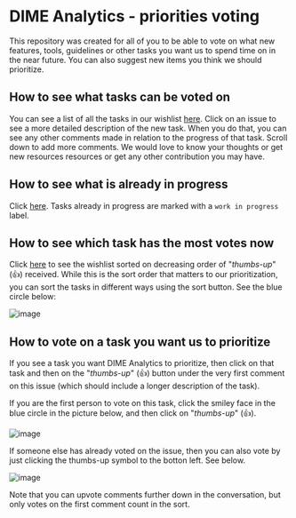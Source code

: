 # DIME Analytics - priorities voting

This repository was created for all of you to be able to vote on what new features, tools, guidelines or other tasks you want us to spend time on in the near future. You can also suggest new items you think we should prioritize.

## How to see what tasks can be voted on

You can see a list of all the tasks in our wishlist [here](https://github.com/dime-worldbank/dimeanalytics/issues). Click on an issue to see a more detailed description of the new task. When you do that, you can see any other comments made in relation to the progress of that task. Scroll down to add more comments. We would love to know your thoughts or get new resources resources or get any other contribution you may have.

## How to see what is already in progress

Click [here](https://github.com/dime-worldbank/dimeanalytics/issues?q=is%3Aissue+is%3Aopen+label%3A%22work-in-progress%22). Tasks already in progress are marked with a `work in progress` label.

## How to see which task has the most votes now

Click [here](https://github.com/dime-worldbank/dimeanalytics/issues?q=is%3Aopen+is%3Aissue+label%3Avote+sort%3Areactions-%2B1-desc) to see the wishlist sorted on decreasing order of "_thumbs-up_" (:+1:) received. While this is the sort order that matters to our prioritization, you can sort the tasks in different ways using the sort button. See the blue circle below:

![image](https://user-images.githubusercontent.com/15911801/86826793-31e8fc00-c05f-11ea-962f-28b1036b2671.png)

## How to vote on a task you want us to prioritize

If you see a task you want DIME Analytics to prioritize, then click on that task and then on the "_thumbs-up_" (:+1:) button under the very first comment on this issue (which should include a longer description of the task).  

If you are the first person to vote on this task, click the smiley face in the blue circle in the picture below, and then click on "_thumbs-up_" (:+1:).

![image](https://user-images.githubusercontent.com/15911801/86828342-1c74d180-c061-11ea-8ec0-00f50b8b6f37.png)

If someone else has already voted on the issue, then you can also vote by just clicking the thumbs-up symbol to the botton left. See below.

![image](https://user-images.githubusercontent.com/15911801/86829142-103d4400-c062-11ea-9bac-b9a5ac835686.png)

Note that you can upvote comments further down in the conversation, but only votes on the first comment count in the sort.
